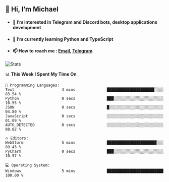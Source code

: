 ## 👋 Hi, I’m Michael
- #### 👀 I’m interested in Telegram and Discord bots, desktop applications development
- #### 🌱 I’m currently learning Python and TypeScript
- #### 📫 How to reach me : [Email](mailto:misha@kurapov.ru), [Telegram](https://t.me/mickr7)

![Stats](https://github-readme-stats.vercel.app/api?username=krpff&show_icons=true&theme=github_dark&hide_border=true&hide=issues&count_private=true&layout=compact)


<!--START_SECTION:waka-->
📊 **This Week I Spent My Time On** 

```text
💬 Programming Languages: 
Text                     4 mins              █████████████████████░░░░   83.54 % 
Python                   0 secs              ███░░░░░░░░░░░░░░░░░░░░░░   10.55 % 
JSON                     0 secs              █░░░░░░░░░░░░░░░░░░░░░░░░   04.80 % 
JavaScript               0 secs              ░░░░░░░░░░░░░░░░░░░░░░░░░   01.09 % 
AUTO_DETECTED            0 secs              ░░░░░░░░░░░░░░░░░░░░░░░░░   00.02 % 

🔥 Editors: 
WebStorm                 5 mins              ██████████████████████░░░   89.43 % 
PyCharm                  0 secs              ███░░░░░░░░░░░░░░░░░░░░░░   10.57 % 

💻 Operating System: 
Windows                  5 mins              █████████████████████████   100.00 % 
```


<!--END_SECTION:waka-->
